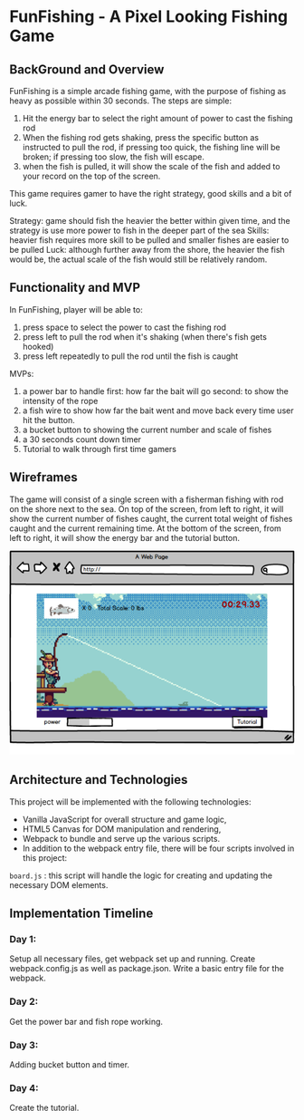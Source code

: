 # FunFishing - A Pixel Looking Fishing Game

## BackGround and Overview
FunFishing is a simple arcade fishing game, with the purpose of fishing as heavy as possible within 30 seconds. The steps are simple:
1. Hit the energy bar to select the right amount of power to cast the fishing rod  
2. When the fishing rod gets shaking, press the specific button as instructed to pull the rod, if pressing too quick, the fishing line will be broken; if pressing too slow, the fish will escape.
3. when the fish is pulled, it will show the scale of the fish and added to your record on the top of the screen.

This game requires gamer to have the right strategy, good skills and a bit of luck.

Strategy: game should fish the heavier the better within given time, and the strategy is use more power to fish in the deeper part of the sea
Skills: heavier fish requires more skill to be pulled and smaller fishes are easier to be pulled
Luck: although further away from the shore, the heavier the fish would be, the actual scale of the fish would still be relatively random.
## Functionality and MVP

In FunFishing, player will be able to:
1. press space to select the power to cast the fishing rod  
2. press left to pull the rod when it's shaking (when there's fish gets hooked)
3. press left repeatedly to pull the rod until the fish is caught

MVPs:
1. a power bar to handle first: how far the bait will go
                         second: to show the intensity of the rope
2. a fish wire to show how far the bait went and move back every time user hit the button.
3. a bucket button to showing the current number and scale of fishes
4. a 30 seconds count down timer
5. Tutorial to walk through first time gamers
## Wireframes

The game will consist of a single screen with a fisherman fishing with rod on the shore next to the sea. On top of the screen, from left to right, it will show the current number of fishes caught, the current total weight of fishes caught and the current remaining time. At the bottom of the screen, from left to right, it will show the energy bar and the tutorial button.

![wireframes](https://github.com/lilyzqy/FunFishing/blob/master/New%20Mockup%201.png)

## Architecture and Technologies

This project will be implemented with the following technologies:

* Vanilla JavaScript for overall structure and game logic,
* HTML5 Canvas for DOM manipulation and rendering,
* Webpack to bundle and serve up the various scripts.
* In addition to the webpack entry file, there will be four scripts involved in this project:

`board.js` : this script will handle the logic for creating and updating the necessary DOM elements.


## Implementation Timeline

### Day 1:
Setup all necessary files, get webpack set up and running. Create webpack.config.js as well as package.json. Write a basic entry file for the webpack.

### Day 2:
Get the power bar and fish rope working.
### Day 3:
Adding bucket button and timer.
### Day 4:
Create the tutorial.
